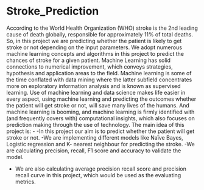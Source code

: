 # Stroke_Prediction
According to the World Health Organization (WHO) stroke is the 2nd leading cause of death globally, responsible for approximately 11% of total deaths. So, in this project we are predicting whether the patient is likely to get stroke or not depending on the input parameters. We adopt numerous machine learning concepts and algorithms in this project to predict the chances of stroke for a given patient. Machine Learning has solid connections to numerical improvement, which conveys strategies, hypothesis and application areas to the field. Machine learning is some of the time conflated with data mining where the latter subfield concentrates more on exploratory information analysis and is known as supervised learning. Use of machine learning and data science makes life easier in every aspect, using machine learning and predicting the outcomes whether the patient will get stroke or not, will save many lives of the humans. And machine learning is booming, and machine learning is firmly identified with (and frequently covers with) computational insights, which also focuses on prediction making through the use of technology.
The main idea of this project is: - 
-In this project our aim is to predict whether the patient will get stroke or not.
-We are implementing different models like Naïve Bayes, Logistic regression and K- nearest neighbour for predicting the stroke.
-We are calculating precision, recall, F1 score and accuracy to validate the model. 
- We are also calculating average precision recall score and precision recall curve in this project, which would be used as the evaluating metrics.
